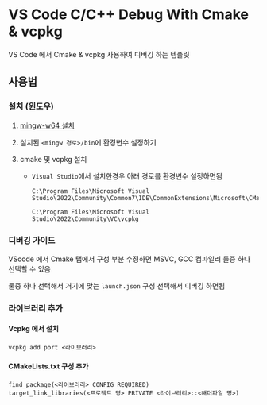 # VS Code C/C++ Debug With Cmake & vcpkg

VS Code 에서 Cmake & vcpkg 사용하여 디버깅 하는 템플릿

## 사용법

### 설치 (윈도우)

1. [mingw-w64 설치](https://github.com/niXman/mingw-builds-binaries/releases)

2. 설치된 `<mingw 경로>/bin`에 환경변수 설정하기


1. cmake 및 vcpkg 설치
    
    - `Visual Studio`애서 설치한경우 아래 경로를 환경변수 설정하면됨

        ```
        C:\Program Files\Microsoft Visual Studio\2022\Community\Common7\IDE\CommonExtensions\Microsoft\CMake\CMake\bin

        C:\Program Files\Microsoft Visual Studio\2022\Community\VC\vcpkg
        ```


### 디버깅 가이드

VScode 에서 Cmake 탭에서 구성 부분 수정하면 MSVC, GCC 컴파일러 둘중 하나 선택할 수 있음

둘중 하나 선택해서 거기에 맞는 `launch.json` 구성 선택해서 디버깅 하면됨

### 라이브러리 추가

#### Vcpkg 에서 설치

```
vcpkg add port <라이브러리>
```

#### CMakeLists.txt 구성 추가

```text
find_package(<라이브러리> CONFIG REQUIRED)
target_link_libraries(<프로젝트 명> PRIVATE <라이브러리>::<해더파일 명>)
```